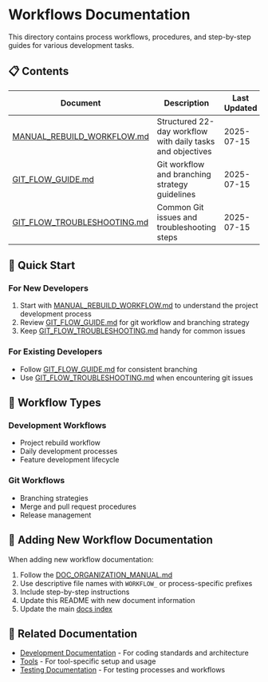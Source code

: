 # Workflows Documentation

This directory contains process workflows, procedures, and step-by-step guides for various development tasks.

## 📋 Contents

| Document | Description | Last Updated |
|----------|-------------|--------------|
| [MANUAL_REBUILD_WORKFLOW.md](MANUAL_REBUILD_WORKFLOW.md) | Structured 22-day workflow with daily tasks and objectives | 2025-07-15 |
| [GIT_FLOW_GUIDE.md](GIT_FLOW_GUIDE.md) | Git workflow and branching strategy guidelines | 2025-07-15 |
| [GIT_FLOW_TROUBLESHOOTING.md](GIT_FLOW_TROUBLESHOOTING.md) | Common Git issues and troubleshooting steps | 2025-07-15 |

## 🚀 Quick Start

### For New Developers
1. Start with [MANUAL_REBUILD_WORKFLOW.md](MANUAL_REBUILD_WORKFLOW.md) to understand the project development process
2. Review [GIT_FLOW_GUIDE.md](GIT_FLOW_GUIDE.md) for git workflow and branching strategy
3. Keep [GIT_FLOW_TROUBLESHOOTING.md](GIT_FLOW_TROUBLESHOOTING.md) handy for common issues

### For Existing Developers
- Follow [GIT_FLOW_GUIDE.md](GIT_FLOW_GUIDE.md) for consistent branching
- Use [GIT_FLOW_TROUBLESHOOTING.md](GIT_FLOW_TROUBLESHOOTING.md) when encountering git issues

## 🔄 Workflow Types

### Development Workflows
- Project rebuild workflow
- Daily development processes
- Feature development lifecycle

### Git Workflows
- Branching strategies
- Merge and pull request procedures
- Release management

## 📝 Adding New Workflow Documentation

When adding new workflow documentation:
1. Follow the [DOC_ORGANIZATION_MANUAL.md](../DOC_ORGANIZATION_MANUAL.md)
2. Use descriptive file names with `WORKFLOW_` or process-specific prefixes
3. Include step-by-step instructions
4. Update this README with new document information
5. Update the main [docs index](../README.md)

## 🔗 Related Documentation

- [Development Documentation](../development/) - For coding standards and architecture
- [Tools](../tools/) - For tool-specific setup and usage
- [Testing Documentation](../testing/) - For testing processes and workflows
